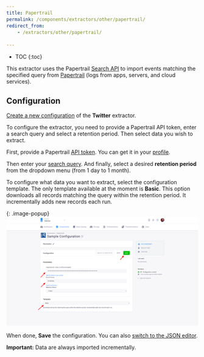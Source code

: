 ```yaml
---
title: Papertrail
permalink: /components/extractors/other/papertrail/
redirect_from:
    - /extractors/other/papertrail/

---
```


* TOC
{:toc}

This extractor uses the Papertrail [Search API](https://help.papertrailapp.com/kb/how-it-works/search-api)
to import events matching the specified query from [Papertrail](https://papertrailapp.com/) 
(logs from apps, servers, and cloud services).

## Configuration
[Create a new configuration](/components/#creating-component-configuration) of the **Twitter** extractor.

To configure the extractor, you need to provide a Papertrail API token, enter a search query and select a retention period.
Then select data you wish to extract.

First, provide a Papertrail [API token](https://help.papertrailapp.com/kb/how-it-works/http-api#authentication).
You can get it in your [profile](https://papertrailapp.com/account/profile).

Then enter your [search query](https://help.papertrailapp.com/kb/how-it-works/search-syntax/#quick-reference). 
And finally, select a desired **retention period** from the dropdown menu (from 1 day to 1 month).

To configure what data you want to extract, select the configuration template. The only template available at the moment is **Basic**. 
This option downloads all records matching the query within the retention period. It incrementally adds new records each run.

{: .image-popup}
![Screenshot - Papertrail configuration](/components/extractors/other/papertrail/papertrail-1.png)

When done, **Save** the configuration.
You can also [switch to the JSON editor](/components/extractors/other/generic/#template-mode).

**Important:** Data are always imported incrementally.
